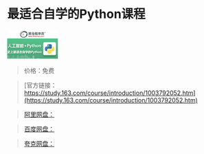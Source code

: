 # 最适合自学的Python课程

![img](../../../assets/study163/free/6632463045954484630.jpg)

> 价格：免费

> [官方链接：https://study.163.com/course/introduction/1003792052.htm](https://study.163.com/course/introduction/1003792052.htm)

> [阿里网盘：]()

> [百度网盘：]()

> [夸克网盘：]()
